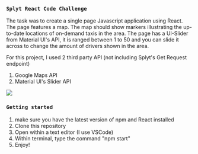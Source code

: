 ### `Splyt React Code Challenge`

The task was to create a single page Javascript application using React. The page features a map. The map should show markers illustrating the up-to-date locations of on-demand taxis in the area. The page has a UI-Slider from Material UI's API, it is ranged between 1 to 50 and you can slide it across to change the amount of drivers shown in the area. 

For this project, I used 2 third party API (not including Splyt's Get Request endpoint)
1) Google Maps API
2) Material UI's Slider API 

![](d7daa63138ef61fdf73cd471048310ac.gif)

### `Getting started`
1) make sure you have the latest version of npm and React installed 
2) Clone this repository
3) Open within a text editor (I use VSCode)
4) Within terminal, type the command "npm start" 
5) Enjoy!






